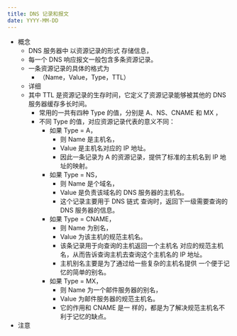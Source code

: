 ```yaml
---
title: DNS 记录和报文
date: YYYY-MM-DD
---
```

- 概念
  - DNS 服务器中 以资源记录的形式 存储信息，
  - 每一个 DNS 响应报文一般包含多条资源记录。
  - 一条资源记录的具体的格式为
    - （Name，Value，Type，TTL）
  - 详细
  - 其中 TTL 是资源记录的生存时间，它定义了资源记录能够被其他的 DNS 服务器缓存多长时间。
    - 常用的一共有四种 Type 的值，分别是 A、NS、CNAME 和 MX ，
    - 不同 Type 的值，对应资源记录代表的意义不同：
      - 如果 Type = A，
        - 则 Name 是主机名，
        - Value 是主机名对应的 IP 地址。
        - 因此一条记录为 A 的资源记录，提供了标准的主机名到 IP 地址的映射。
      - 如果 Type = NS，
        - 则 Name 是个域名，
        - Value 是负责该域名的 DNS 服务器的主机名。
        - 这个记录主要用于 DNS 链式 查询时，返回下一级需要查询的 DNS 服务器的信息。
      - 如果 Type = CNAME，
        - 则 Name 为别名，
        - Value 为该主机的规范主机名。
        - 该条记录用于向查询的主机返回一个主机名 对应的规范主机名，从而告诉查询主机去查询这个主机名的 IP 地址。
        - 主机别名主要是为了通过给一些复杂的主机名提供 一个便于记忆的简单的别名。
      - 如果 Type = MX，
        - 则 Name 为一个邮件服务器的别名，
        - Value 为邮件服务器的规范主机名。
        - 它的作用和 CNAME 是一 样的，都是为了解决规范主机名不利于记忆的缺点。
- 注意